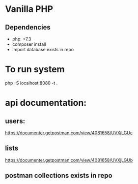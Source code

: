 # Vanilla PHP
## Dependencies
- php: +7.3
- composer install
- import database exists in repo

# To run system 

php -S localhost:8080 -t .

# api documentation:
## users:
https://documenter.getpostman.com/view/4081658/UVXjLGUc

## lists
https://documenter.getpostman.com/view/4081658/UVXjLGUb

## postman collections exists in repo 
